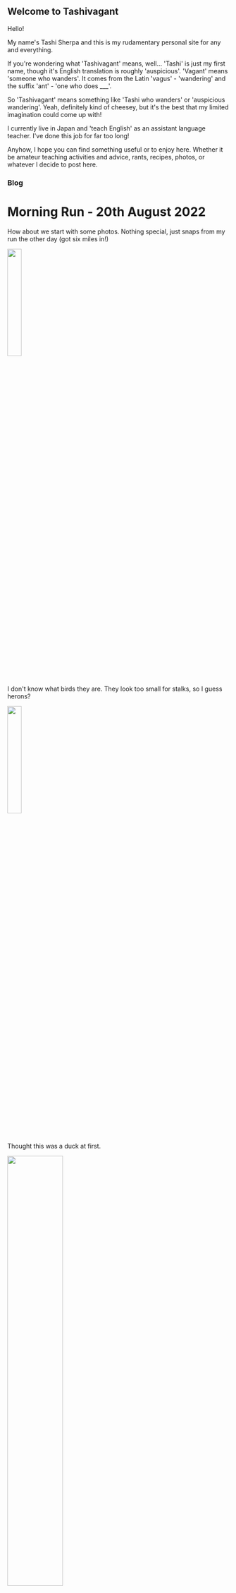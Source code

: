 ## Welcome to Tashivagant

Hello!

My name's Tashi Sherpa and this is my rudamentary personal site for any and everything.  

If you're wondering what 'Tashivagant' means, well... 'Tashi' is just my first name, though it's English translation is roughly 'auspicious'.  'Vagant' means 'someone who wanders'. It comes from the Latin 'vagus' - 'wandering' and the suffix 'ant' - 'one who does ___'.

So 'Tashivagant' means something like 'Tashi who wanders' or 'auspicious wandering'.  Yeah, definitely kind of cheesey, but it's the best that my limited imagination could come up with!

I currently live in Japan and 'teach English' as an assistant language teacher.  I've done this job for far too long!

Anyhow, I hope you can find something useful or to enjoy here.  Whether it be amateur teaching activities and advice, rants, recipes, photos, or whatever I decide to post here.

### Blog

# Morning Run - 20th August 2022

How about we start with some photos.  Nothing special, just snaps from my run the other day (got six miles in!)

<img src="https://user-images.githubusercontent.com/111720680/185837466-91c8f600-16a9-49c0-969f-3aba4c5b3cfb.jpg" width=25% height=25%>

I don't know what birds they are.  They look too small for stalks, so I guess herons?

<img src="https://user-images.githubusercontent.com/111720680/185835593-33805939-d089-4d01-a1e1-013875d75118.jpg" width=25% height=25%>

Thought this was a duck at first.

<img src="https://user-images.githubusercontent.com/111720680/185835858-e7483831-dc56-40ca-a034-ab3811fb6037.jpg" width=50% height=50%>

Electric kettle duck.

<img src="https://user-images.githubusercontent.com/111720680/185836129-a2a09648-8e22-42e3-b2cd-e06de683c0ff.jpg" width=50% height=50%>
